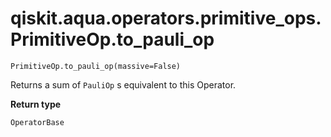 # qiskit.aqua.operators.primitive\_ops.PrimitiveOp.to\_pauli\_op

`PrimitiveOp.to_pauli_op(massive=False)`

Returns a sum of `PauliOp` s equivalent to this Operator.

**Return type**

`OperatorBase`
